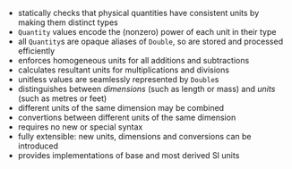 - statically checks that physical quantities have consistent units by making them distinct types
- `Quantity` values encode the (nonzero) power of each unit in their type
- all `Quantity`s are opaque aliases of `Double`, so are stored and processed efficiently
- enforces homogeneous units for all additions and subtractions
- calculates resultant units for multiplications and divisions
- unitless values are seamlessly represented by `Double`s
- distinguishes between _dimensions_ (such as length or mass) and _units_ (such as metres or feet)
- different units of the same dimension may be combined
- convertions between different units of the same dimension
- requires no new or special syntax
- fully extensible: new units, dimensions and conversions can be introduced
- provides implementations of base and most derived SI units